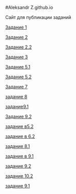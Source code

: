 #Aleksandr Z.github.io


Сайт для публикации заданий

[Задание 1](https://vk.com/away.php?to=https%3A%2F%2Fdocs.google.com%2Fpresentation%2Fd%2F1PyfeM5qN-RoLnaGMJXurSvzIZ0oI_kJe7QtxYVv6xXE%2Fedit%3Fusp%3Dsharing&cc_key=)

[Задание 2](https://vk.com/away.php?to=https%3A%2F%2Fdocs.google.com%2Fdocument%2Fd%2F1y_-h3ers9vhCgGH1xOhTbpwI4BByqViTdJTqdjQ2bAs%2Fedit%3Fusp%3Dsharing&cc_key=)

[Задание 2.2](https://vk.com/away.php?to=https%3A%2F%2Fdocs.google.com%2Fdocument%2Fd%2F1kwBzRXVaVe_RxaqqFwKyJGo-fTQXaX9g48bRl_7l_90%2Fedit%3Fusp%3Dsharing&cc_key=)

[Задание 3](https://vk.com/away.php?to=https%3A%2F%2Fdocs.google.com%2Fdocument%2Fd%2F1rcKucazqb-8-mfYOutp3ZllbpqWGAfe4fOcWHq9iLyg%2Fedit%3Fusp%3Dsharing&cc_key=)

[Задание 5.1](https://vk.com/away.php?to=https%3A%2F%2Fdocs.google.com%2Fdocument%2Fd%2F1EDHh5pCXg9JAGwb94JhMdi6SNi1UVoBWpu34WYYzKNc%2Fedit%3Fusp%3Dsharing&cc_key=)

[Задание 5.2](https://vk.com/away.php?to=https%3A%2F%2Fdocs.google.com%2Fdocument%2Fd%2F1_VPvjphlUaoh1eHm6sDeqP8H9bU-sWKpPTbw7aFKqoA%2Fedit%3Fusp%3Dsharing&cc_key=)

[Задание 7](https://vk.com/away.php?to=https%3A%2F%2Fdocs.google.com%2Fdocument%2Fd%2F1ndaxL5dyrEjV9tsivtRRG2brAnNeYPW71u2z_B8tWKU%2Fedit%3Fusp%3Dsharing&cc_key=)

[задание 8](https://pp.userapi.com/c852220/v852220210/5b66e/ezP1sCVSQqA.jpg)

[задание9.1](https://vk.com/away.php?to=https%3A%2F%2Fdocs.google.com%2Fdocument%2Fd%2F1dvb4A2qMDz34lTtdaY4QhcURYXupO2RDjUe8wMqRG3E%2Fedit%3Fusp%3Dsharing&cc_key=)

[Задание 9.2](https://vk.com/away.php?to=https%3A%2F%2Fdocs.google.com%2Fdocument%2Fd%2F154TO49P0zXqpdHtdqJd4f7QZ31MOSAZ2GG8qY1152EM%2Fedit%3Fusp%3Dsharing&cc_key=)

[задание в5.2](https://vk.com/away.php?to=https%3A%2F%2Fdocs.google.com%2Fdocument%2Fd%2F1M5UU2CdwrXFCcjFJOG83iarAjRz_mXBrsdOjnlc9W5A%2Fedit%3Fusp%3Dsharing&cc_key=)

[задание в 6.2](https://vk.com/away.php?to=https%3A%2F%2Fdocs.google.com%2Fdocument%2Fd%2F1fE-zkGU-wR5pHQZtN18qQtBUyKcAGEDe7qIkv0NVXBk%2Fedit%3Fusp%3Dsharing&cc_key=)

[задание 8.1](https://vk.com/away.php?to=https%3A%2F%2Fdocs.google.com%2Fdocument%2Fd%2F15cILIWMTy2Uvj7IBRUU2Icys83zL-tOHVQacpa92Y4k%2Fedit%3Fusp%3Dsharing&cc_key=)

[задание в 9.1](https://vk.com/away.php?to=https%3A%2F%2Fdocs.google.com%2Fdocument%2Fd%2F1fpvhzPIDTtxuGcSGqhhylh_9UDqHjw4fyi7PnEsLlI0%2Fedit%3Fusp%3Dsharing&cc_key=)

[задание 9.2 ](https://vk.com/away.php?to=https%3A%2F%2Fdocs.google.com%2Fdocument%2Fd%2F1P8qRk5VaNZqYU7rWfIRhjjV3yMgjrYOrvRXN7mcGBv8%2Fedit%3Fusp%3Dsharing&cc_key=)

[задание 10.2 ](https://vk.com/away.php?to=https%3A%2F%2Fdocs.google.com%2Fdocument%2Fd%2F1tfvgOEUWsW-D_BsjRv6l6vfIeevKMSHBc9x_ruo3qQs%2Fedit%3Fusp%3Dsharing&cc_key=)

[задание 9.1](https://vk.com/away.php?to=https%3A%2F%2Fdrive.google.com%2Ffile%2Fd%2F1ZIb1-1yEBYVeS8UR8TUuyFc_jSelKD_i%2Fview%3Fusp%3Ddocs_home%26ths%3Dtrue&cc_key=)
